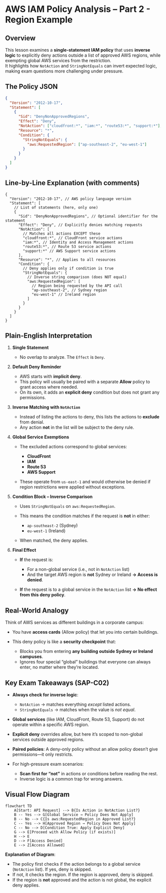 # AWS IAM Policy Analysis – Part 2 - Region Example

## Overview

This lesson examines a **single-statement IAM policy** that uses **inverse logic** to explicitly deny actions outside a list of approved AWS regions, while exempting global AWS services from the restriction.  
It highlights how `NotAction` and `StringNotEquals` can invert expected logic, making exam questions more challenging under pressure.

## The Policy JSON

```json
{
  "Version": "2012-10-17",
  "Statement": [
    {
      "Sid": "DenyNonApprovedRegions",
      "Effect": "Deny",
      "NotAction": ["cloudfront:*", "iam:*", "route53:*", "support:*"],
      "Resource": "*",
      "Condition": {
        "StringNotEquals": {
          "aws:RequestedRegion": ["ap-southeast-2", "eu-west-1"]
        }
      }
    }
  ]
}
```

## Line-by-Line Explanation (with comments)

```jsonc
{
  "Version": "2012-10-17", // AWS policy language version
  "Statement": [
    // List of statements (here, only one)
    {
      "Sid": "DenyNonApprovedRegions", // Optional identifier for the statement
      "Effect": "Deny", // Explicitly denies matching requests
      "NotAction": [
        // Matches all actions EXCEPT these
        "cloudfront:*", // CloudFront service actions
        "iam:*", // Identity and Access Management actions
        "route53:*", // Route 53 service actions
        "support:*" // AWS Support service actions
      ],
      "Resource": "*", // Applies to all resources
      "Condition": {
        // Deny applies only if condition is true
        "StringNotEquals": {
          // Inverse string comparison (does NOT equal)
          "aws:RequestedRegion": [
            // Region being requested by the API call
            "ap-southeast-2", // Sydney region
            "eu-west-1" // Ireland region
          ]
        }
      }
    }
  ]
}
```

## Plain-English Interpretation

1. **Single Statement**

   - No overlap to analyze. The `Effect` is `Deny`.

2. **Default Deny Reminder**

   - AWS starts with **implicit deny**.
   - This policy will usually be paired with a separate **Allow** policy to grant access where needed.
   - On its own, it adds an **explicit deny** condition but does not grant any permissions.

3. **Inverse Matching with `NotAction`**

   - Instead of listing the actions to deny, this lists the actions to **exclude** from denial.
   - Any action **not** in the list will be subject to the deny rule.

4. **Global Service Exemptions**

   - The excluded actions correspond to global services:

     - **CloudFront**
     - **IAM**
     - **Route 53**
     - **AWS Support**

   - These operate from `us-east-1` and would otherwise be denied if region restrictions were applied without exceptions.

5. **Condition Block – Inverse Comparison**

   - Uses `StringNotEquals` on `aws:RequestedRegion`.
   - This means the condition matches if the request is **not** in either:

     - `ap-southeast-2` (Sydney)
     - `eu-west-1` (Ireland)

   - When matched, the deny applies.

6. **Final Effect**

   - **If** the request is:

     - For a non-global service (i.e., not in `NotAction` list)
     - And the target AWS region is **not** Sydney or Ireland
       **→ Access is denied**.

   - **If** the request is to a global service in the `NotAction` list
     **→ No effect from this deny policy**.

## Real-World Analogy

Think of AWS services as different buildings in a corporate campus:

- You have **access cards** (Allow policy) that let you into certain buildings.
- This deny policy is like a **security checkpoint** that:

  - Blocks you from entering **any building outside Sydney or Ireland campuses**.
  - Ignores four special “global” buildings that everyone can always enter, no matter where they’re located.

## Key Exam Takeaways (SAP-C02)

- **Always check for inverse logic**:

  - `NotAction` → matches everything _except_ listed actions.
  - `StringNotEquals` → matches when the value is _not equal_.

- **Global services** (like IAM, CloudFront, Route 53, Support) do not operate within a specific AWS region.
- **Explicit deny** overrides allow, but here it’s scoped to non-global services outside approved regions.
- **Paired policies**: A deny-only policy without an allow policy doesn’t give permissions—it only restricts.
- For high-pressure exam scenarios:

  - **Scan first for “not”** in actions or conditions before reading the rest.
  - Inverse logic is a common trap for wrong answers.

## Visual Flow Diagram

```mermaid
flowchart TD
    A[Start: API Request] --> B{Is Action in NotAction List?}
    B -- Yes --> G[Global Service → Policy Does Not Apply]
    B -- No --> C{Is aws:RequestedRegion in Approved List?}
    C -- Yes --> H[Approved Region → Policy Does Not Apply]
    C -- No --> D[Condition True: Apply Explicit Deny]
    G --> E[Proceed with Allow Policy (if exists)]
    H --> E
    D --> F[Access Denied]
    E --> Z[Access Allowed]
```

**Explanation of Diagram**:

- The policy first checks if the action belongs to a global service (`NotAction` list). If yes, deny is skipped.
- If not, it checks the region. If the region is approved, deny is skipped.
- If the region is **not** approved and the action is not global, the explicit deny applies.
